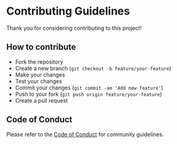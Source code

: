 # Contributing Guidelines

Thank you for considering contributing to this project!

## How to contribute

- Fork the repository
- Create a new branch (`git checkout -b feature/your-feature`)
- Make your changes
- Test your changes
- Commit your changes (`git commit -am 'Add new feature'`)
- Push to your fork (`git push origin feature/your-feature`)
- Create a pull request

## Code of Conduct

Please refer to the [Code of Conduct](CODE_OF_CONDUCT.md) for community guidelines.
